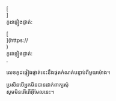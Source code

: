 [<br host>]<br action>កូដ​ផ្ទៀង​ផ្ទាត់:<br code>

[<br host>](https://<br host>)<br action>កូដ​ផ្ទៀង​ផ្ទាត់:<br code>.

លេខកូដផ្ទៀងផ្ទាត់នេះនឹងផុតកំណត់បន្ទាប់ពីមួយម៉ោង។

ប្រសិនបើអ្នកមិនបានដាក់ពាក្យសុំ<br action>សូមមិនអើពើអ៊ីមែលនេះ។